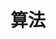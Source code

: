 ---
title: "算法"
type: folder
## cascade:
##   _build:
##     render: false
##     list: false
open: true
---